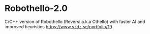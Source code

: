 # Robothello-2.0
C/C++ version of Robothello (Reversi a.k.a Othello) with faster AI and improved heuristics
https://www.szdz.se/portfolio/19
